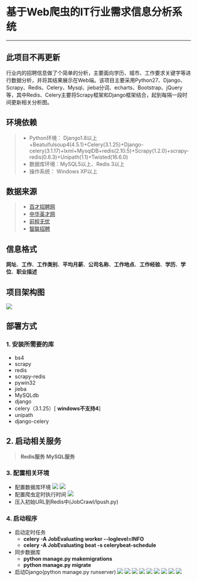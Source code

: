 # 基于Web爬虫的IT行业需求信息分析系统
------
## 此项目不再更新
行业内的招聘信息做了个简单的分析，主要面向学历、城市、工作要求关键字等进行数据分析，并将其结果展示在Web端。该项目主要采用Python27、Django、Scrapy、Redis、Celery、Mysql、jieba分词、echarts、Bootstrap、jQuery等，其中Redis、Celery主要将Scrapy框架和Django框架结合，起到每隔一段时间更新相关分析图。


## 环境依赖
> * Python环境： Django1.8以上+Beatuifulsoup4(4.5.1)+Celery(3.1.25)+Django-celery(3.1.17)+lxml+MysqlDB+redis(2.10.5)+Scrapy(1.2.0)+scrapy-redis(0.6.3)+Unipath(1.1)+Twisted(16.6.0)
> * 数据库环境：MySQL5以上、Redis 3以上
> * 操作系统： Windows XP以上

## 数据来源
> * [百才招聘网](http://wuhan.baicai.com/)
> * [中华英才网](http://www.chinahr.com/wuhan/)
> * [前程无忧](http://www.51job.com/)
> * [智联招聘](https://www.zhaopin.com/)

## 信息格式

**网址**、**工作**、**工作类别**、**平均月薪**、**公司名称**、**工作地点**、**工作经验**、**学历**、**学位**、**职业描述**


## 项目架构图
![](https://github.com/CaryXiang/Information-Analysis-system-of-IT-Industry-requirement-based-on-Web-crawler/blob/master/imgs/frame.png)
## 部署方式
### 1. 安装所需要的库
+ bs4
+ scrapy
+ redis
+ scrapy-redis
+ pywin32
+ jieba
+ MySQLdb
+ django
+ celery（3.1.25）[ **windows不支持4**]
+ unipath
+ django-celery

## 2. 启动相关服务
> **Redis服务**
> **MySQL服务**

### 3. 配置相关环境
+  配置数据库环境
![](https://github.com/CaryXiang/Information-Analysis-system-of-IT-Industry-requirement-based-on-Web-crawler/blob/master/imgs/mysql_django.png)
![](https://github.com/CaryXiang/Information-Analysis-system-of-IT-Industry-requirement-based-on-Web-crawler/blob/master/imgs/scrapy_databases.png)
+  配置爬虫定时执行时间
![](https://github.com/CaryXiang/Information-Analysis-system-of-IT-Industry-requirement-based-on-Web-crawler/blob/master/imgs/celery_django.png)
+  压入初始URL到Redis中(JobCrawl/lpush.py)


### 4. 启动程序
+ 启动定时任务
  + **celery -A JobEvaluating worker --loglevel=INFO**
  + **celery -A JobEvaluating beat -s celerybeat-schedule**
+ 同步数据库
  + **python manage.py makemigrations**
  + **python manage.py migrate**
+ 启动Django(python manage.py runserver)
![](https://github.com/CaryXiang/Information-Analysis-system-of-IT-Industry-requirement-based-on-Web-crawler/blob/master/imgs/index.png)
![](https://github.com/CaryXiang/Information-Analysis-system-of-IT-Industry-requirement-based-on-Web-crawler/blob/master/imgs/index2.png)
![](https://github.com/CaryXiang/Information-Analysis-system-of-IT-Industry-requirement-based-on-Web-crawler/blob/master/imgs/display.png)
![](https://github.com/CaryXiang/Information-Analysis-system-of-IT-Industry-requirement-based-on-Web-crawler/blob/master/imgs/search.png)
![](https://github.com/CaryXiang/Information-Analysis-system-of-IT-Industry-requirement-based-on-Web-crawler/blob/master/imgs/analyse.png)
![](https://github.com/CaryXiang/Information-Analysis-system-of-IT-Industry-requirement-based-on-Web-crawler/blob/master/imgs/asks.png)
![](https://github.com/CaryXiang/Information-Analysis-system-of-IT-Industry-requirement-based-on-Web-crawler/blob/master/imgs/job_hot.png)
![](https://github.com/CaryXiang/Information-Analysis-system-of-IT-Industry-requirement-based-on-Web-crawler/blob/master/imgs/lan.png)
![](https://github.com/CaryXiang/Information-Analysis-system-of-IT-Industry-requirement-based-on-Web-crawler/blob/master/imgs/salary.png)
